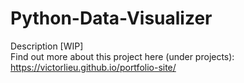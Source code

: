 # Python-Data-Visualizer
Description [WIP] </br>
Find out more about this project here (under projects): https://victorlieu.github.io/portfolio-site/
